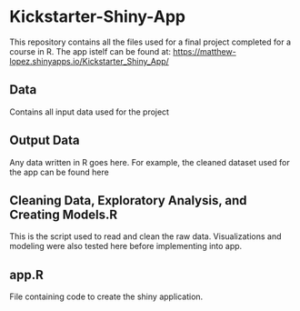 # Kickstarter-Shiny-App
This repository contains all the files used for a final project completed for a course in R. The app istelf can be found at: https://matthew-lopez.shinyapps.io/Kickstarter_Shiny_App/

## Data
Contains all input data used for the project

## Output Data
Any data written in R goes here. For example, the cleaned dataset used for the app can be found here

## Cleaning Data, Exploratory Analysis, and Creating Models.R
This is the script used to read and clean the raw data. Visualizations and modeling were also tested here before implementing into app.

## app.R
File containing code to create the shiny application.
